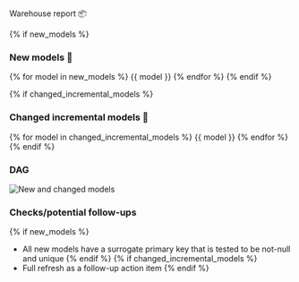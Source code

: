 Warehouse report 📦

{% if new_models %}
### New models 🌱

{% for model in new_models %}
{{ model }}
{% endfor %}
{% endif %}

{% if changed_incremental_models %}
### Changed incremental models 🔀

{% for model in changed_incremental_models %}
{{ model }}
{% endfor %}
{% endif %}

### DAG

![](./dag.png "New and changed models")

### Checks/potential follow-ups
{% if new_models %}
* All new models have a surrogate primary key that is tested to be not-null and unique
{% endif %}
{% if changed_incremental_models %}
* Full refresh as a follow-up action item
{% endif %}
